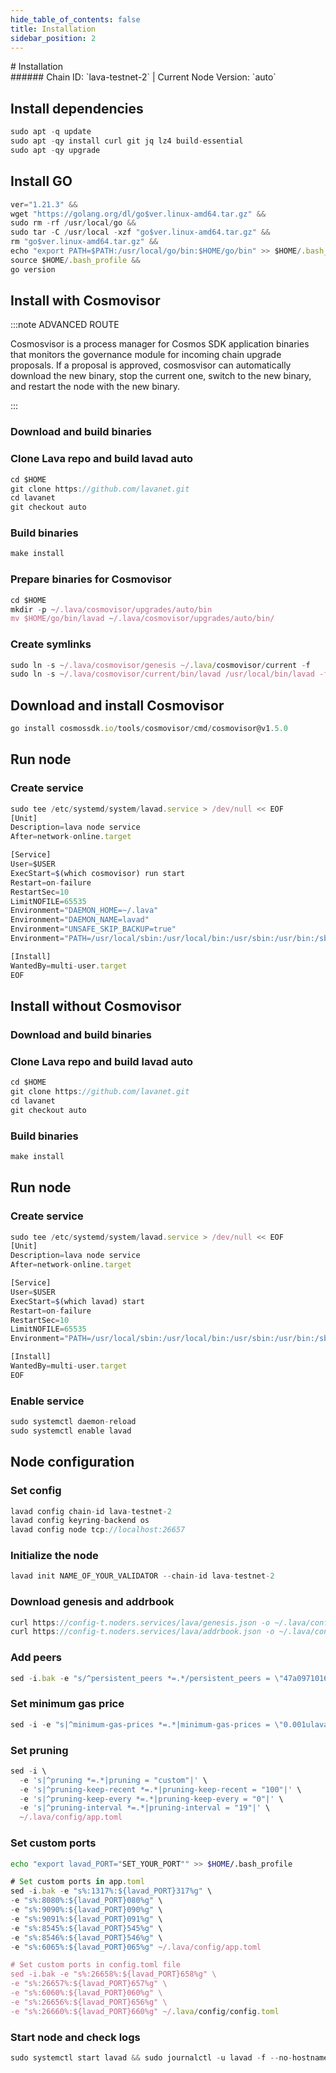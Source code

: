 ```yaml
---
hide_table_of_contents: false
title: Installation
sidebar_position: 2
---
```


<div class="h1-with-icon icon-lava">
# Installation
</div>
###### Chain ID: `lava-testnet-2` | Current Node Version: `auto`

## Install dependencies

```js
sudo apt -q update
sudo apt -qy install curl git jq lz4 build-essential
sudo apt -qy upgrade
```

## Install GO
```js
ver="1.21.3" &&
wget "https://golang.org/dl/go$ver.linux-amd64.tar.gz" &&
sudo rm -rf /usr/local/go &&
sudo tar -C /usr/local -xzf "go$ver.linux-amd64.tar.gz" &&
rm "go$ver.linux-amd64.tar.gz" &&
echo "export PATH=$PATH:/usr/local/go/bin:$HOME/go/bin" >> $HOME/.bash_profile &&
source $HOME/.bash_profile &&
go version
```

## Install with Cosmovisor
:::note ADVANCED ROUTE

Cosmosvisor is a process manager for Cosmos SDK application binaries that monitors the governance module for incoming chain upgrade proposals. If a proposal is approved, cosmosvisor can automatically download the new binary, stop the current one, switch to the new binary, and restart the node with the new binary.

:::
### Download and build binaries
### Clone Lava repo and build lavad auto
```js
cd $HOME
git clone https://github.com/lavanet.git
cd lavanet
git checkout auto
```

### Build binaries
```js
make install
```
### Prepare binaries for Cosmovisor
```js
cd $HOME
mkdir -p ~/.lava/cosmovisor/upgrades/auto/bin
mv $HOME/go/bin/lavad ~/.lava/cosmovisor/upgrades/auto/bin/
```

### Create symlinks
```js
sudo ln -s ~/.lava/cosmovisor/genesis ~/.lava/cosmovisor/current -f
sudo ln -s ~/.lava/cosmovisor/current/bin/lavad /usr/local/bin/lavad -f
```

## Download and install Cosmovisor
```js
go install cosmossdk.io/tools/cosmovisor/cmd/cosmovisor@v1.5.0
```

## Run node
### Create service
```js
sudo tee /etc/systemd/system/lavad.service > /dev/null << EOF
[Unit]
Description=lava node service
After=network-online.target

[Service]
User=$USER
ExecStart=$(which cosmovisor) run start
Restart=on-failure
RestartSec=10
LimitNOFILE=65535
Environment="DAEMON_HOME=~/.lava"
Environment="DAEMON_NAME=lavad"
Environment="UNSAFE_SKIP_BACKUP=true"
Environment="PATH=/usr/local/sbin:/usr/local/bin:/usr/sbin:/usr/bin:/sbin:/bin:/usr/games:/usr/local/games:/snap/bin:~/.lava/cosmovisor/current/bin"

[Install]
WantedBy=multi-user.target
EOF
```

## Install without Cosmovisor

### Download and build binaries
### Clone Lava repo and build lavad auto
```js
cd $HOME
git clone https://github.com/lavanet.git
cd lavanet
git checkout auto
```

### Build binaries
```js
make install
```

## Run node
### Create service
```js
sudo tee /etc/systemd/system/lavad.service > /dev/null << EOF
[Unit]
Description=lava node service
After=network-online.target

[Service]
User=$USER
ExecStart=$(which lavad) start
Restart=on-failure
RestartSec=10
LimitNOFILE=65535
Environment="PATH=/usr/local/sbin:/usr/local/bin:/usr/sbin:/usr/bin:/sbin:/bin:/usr/games:/usr/local/games:/snap/bin"

[Install]
WantedBy=multi-user.target
EOF
```

### Enable service
```js
sudo systemctl daemon-reload
sudo systemctl enable lavad
```

## Node configuration
### Set config
```js
lavad config chain-id lava-testnet-2
lavad config keyring-backend os
lavad config node tcp://localhost:26657
```

### Initialize the node
```js
lavad init NAME_OF_YOUR_VALIDATOR --chain-id lava-testnet-2
```

### Download genesis and addrbook
```js
curl https://config-t.noders.services/lava/genesis.json -o ~/.lava/config/genesis.json
curl https://config-t.noders.services/lava/addrbook.json -o ~/.lava/config/addrbook.json
```
### Add peers
```js
sed -i.bak -e "s/^persistent_peers *=.*/persistent_peers = \"47a09710163c64a37b4b0454113ea5b6bb0b80b5@lava-t-rpc.noders.services:19656\"/" ~/.lava/config/config.toml
```

### Set minimum gas price
```js
sed -i -e "s|^minimum-gas-prices *=.*|minimum-gas-prices = \"0.001ulava\"|" ~/.lava/config/app.toml
```
### Set pruning
```js
sed -i \
  -e 's|^pruning *=.*|pruning = "custom"|' \
  -e 's|^pruning-keep-recent *=.*|pruning-keep-recent = "100"|' \
  -e 's|^pruning-keep-every *=.*|pruning-keep-every = "0"|' \
  -e 's|^pruning-interval *=.*|pruning-interval = "19"|' \
  ~/.lava/config/app.toml
```

### Set custom ports

```bash
echo "export lavad_PORT="SET_YOUR_PORT"" >> $HOME/.bash_profile
```

```js
# Set custom ports in app.toml
sed -i.bak -e "s%:1317%:${lavad_PORT}317%g" \
-e "s%:8080%:${lavad_PORT}080%g" \
-e "s%:9090%:${lavad_PORT}090%g" \
-e "s%:9091%:${lavad_PORT}091%g" \
-e "s%:8545%:${lavad_PORT}545%g" \
-e "s%:8546%:${lavad_PORT}546%g" \
-e "s%:6065%:${lavad_PORT}065%g" ~/.lava/config/app.toml

# Set custom ports in config.toml file
sed -i.bak -e "s%:26658%:${lavad_PORT}658%g" \
-e "s%:26657%:${lavad_PORT}657%g" \
-e "s%:6060%:${lavad_PORT}060%g" \
-e "s%:26656%:${lavad_PORT}656%g" \
-e "s%:26660%:${lavad_PORT}660%g" ~/.lava/config/config.toml
```

### Start node and check logs
```js
sudo systemctl start lavad && sudo journalctl -u lavad -f --no-hostname -o cat
```